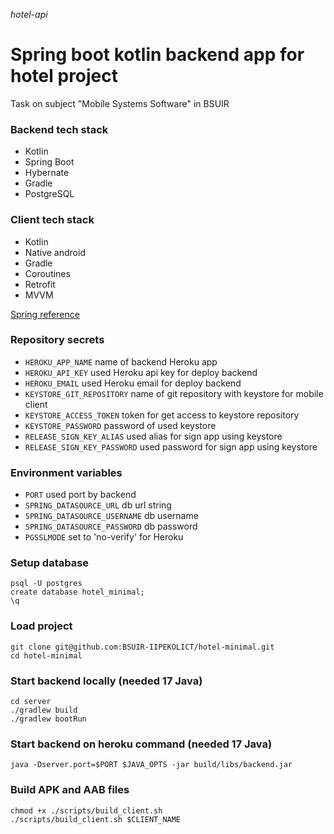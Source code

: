 _hotel-api_

# Spring boot kotlin backend app for hotel project

Task on subject "Mobile Systems Software" in BSUIR

### Backend tech stack

- Kotlin
- Spring Boot
- Hybernate
- Gradle
- PostgreSQL

### Client tech stack

- Kotlin
- Native android
- Gradle
- Coroutines
- Retrofit
- MVVM

[Spring reference](backend/README.md)

### Repository secrets

- `HEROKU_APP_NAME` name of backend Heroku app
- `HEROKU_API_KEY` used Heroku api key for deploy backend
- `HEROKU_EMAIL` used Heroku email for deploy backend
- `KEYSTORE_GIT_REPOSITORY` name of git repository with keystore for mobile client
- `KEYSTORE_ACCESS_TOKEN` token for get access to keystore repository
- `KEYSTORE_PASSWORD` password of used keystore
- `RELEASE_SIGN_KEY_ALIAS` used alias for sign app using keystore
- `RELEASE_SIGN_KEY_PASSWORD` used password for sign app using keystore

### Environment variables

- `PORT` used port by backend
- `SPRING_DATASOURCE_URL` db url string
- `SPRING_DATASOURCE_USERNAME` db username
- `SPRING_DATASOURCE_PASSWORD` db password
- `PGSSLMODE` set to 'no-verify' for Heroku

### Setup database

```shell
psql -U postgres
create database hotel_minimal;
\q
```

### Load project

```shell
git clone git@github.com:BSUIR-IIPEKOLICT/hotel-minimal.git
cd hotel-minimal
```

### Start backend locally (needed 17 Java)

```shell
cd server
./gradlew build
./gradlew bootRun
```

### Start backend on heroku command (needed 17 Java)

```shell
java -Dserver.port=$PORT $JAVA_OPTS -jar build/libs/backend.jar
```

### Build APK and AAB files

```shell
chmod +x ./scripts/build_client.sh
./scripts/build_client.sh $CLIENT_NAME
```
